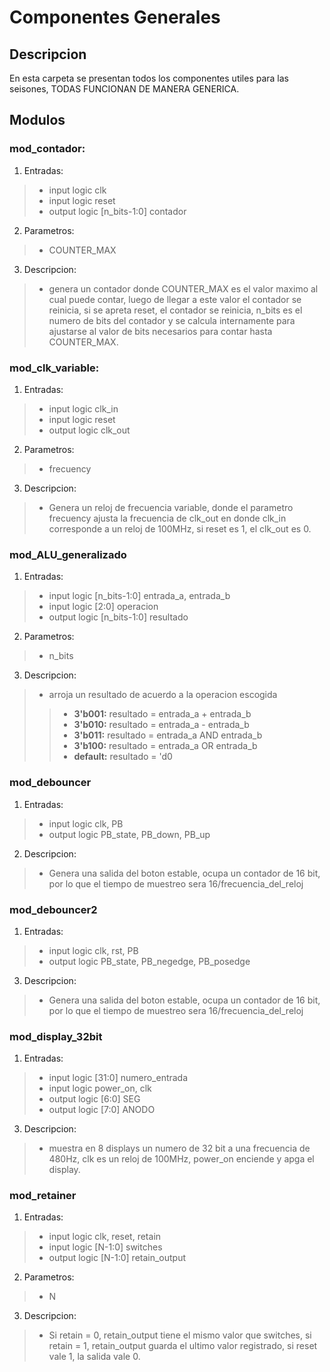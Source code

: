 # Componentes Generales
## Descripcion
En esta carpeta se presentan todos los componentes utiles para las seisones,
TODAS FUNCIONAN DE MANERA GENERICA.

## Modulos

### mod_contador:
  1. Entradas: 
  > * input logic clk
  > * input logic reset
  > * output logic [n_bits-1:0] contador
  2. Parametros:
  > * COUNTER_MAX
  3. Descripcion:
  > * genera un contador donde COUNTER_MAX es el valor maximo al cual puede contar, luego de llegar a este valor
el contador se reinicia, si se apreta reset, el contador se reinicia, n_bits es el numero de bits del contador y se calcula internamente para ajustarse al valor de bits necesarios para contar hasta COUNTER_MAX.
### mod_clk_variable:
  1. Entradas:
   > * input logic clk_in
   > * input logic reset
   > * output logic clk_out
  2. Parametros:
   > * frecuency
  3. Descripcion:
   > * Genera un reloj de frecuencia variable, donde el parametro frecuency ajusta la frecuencia de clk_out en donde clk_in corresponde a un reloj de 100MHz, si reset es 1, el clk_out es 0.
### mod_ALU_generalizado
  1. Entradas:
   > * input logic [n_bits-1:0] entrada_a, entrada_b
   > * input logic [2:0] operacion
   > * output logic [n_bits-1:0] resultado
  2. Parametros:
   > * n_bits
  3. Descripcion:
   > * arroja un resultado de acuerdo a la operacion escogida
   >> * **3'b001:** resultado = entrada_a + entrada_b
   >> * **3'b010:** resultado = entrada_a - entrada_b
   >> * **3'b011:** resultado = entrada_a AND entrada_b
   >> * **3'b100:** resultado = entrada_a OR entrada_b
   >> * **default:** resultado = 'd0
### mod_debouncer
  1. Entradas:
   > * input logic clk, PB
   > * output logic PB_state, PB_down, PB_up
  2. Descripcion:
   > * Genera una salida del boton estable, ocupa un contador de 16 bit, por lo que el tiempo de muestreo sera 16/frecuencia_del_reloj
### mod_debouncer2
  1. Entradas:
   > * input logic clk, rst, PB
   > * output logic PB_state, PB_negedge, PB_posedge
  3. Descripcion:
   > * Genera una salida del boton estable, ocupa un contador de 16 bit, por lo que el tiempo de muestreo sera 16/frecuencia_del_reloj
### mod_display_32bit
  1. Entradas:
   > * input logic [31:0] numero_entrada
   > * input logic power_on, clk
   > * output logic [6:0] SEG
   > * output logic [7:0] ANODO
  3. Descripcion:
   > * muestra en 8 displays un numero de 32 bit a una frecuencia de 480Hz, clk es un reloj de 100MHz, power_on enciende y apga el display.
### mod_retainer
  1. Entradas:
   > * input logic clk, reset, retain
   > * input logic [N-1:0] switches
   > * output logic [N-1:0] retain_output
  2. Parametros:
   > * N
  3. Descripcion:
   > * Si retain = 0, retain_output tiene el mismo valor que switches, si retain = 1, retain_output guarda el ultimo valor registrado, si reset vale 1, la salida vale 0.
   
